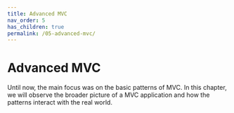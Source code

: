 ```yaml
---
title: Advanced MVC
nav_order: 5
has_children: true
permalink: /05-advanced-mvc/
---
```

# Advanced MVC

Until now, the main focus was on the basic patterns of MVC. In this chapter,
we will observe the broader picture of a MVC application and how the patterns interact
with the real world.

